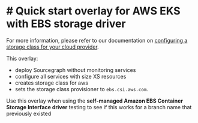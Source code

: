 # # Quick start overlay for AWS EKS with EBS storage driver

For more information, please refer to our documentation on [configuring a storage class for your cloud provider](https://docs.sourcegraph.com/admin/deploy/kubernetes/configure#configure-a-storage-class).

This overlay:

- deploy Sourcegraph without monitoring services
- configure all services with size XS resources
- creates storage class for aws
- sets the storage class provisioner to `ebs.csi.aws.com`.

Use this overlay when using the **self-managed Amazon EBS Container Storage Interface driver**
testing to see if this works for a branch name that previously existed
